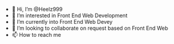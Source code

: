 - 👋 Hi, I’m @Heelz999
- 👀 I’m interested in Front End Web Development 
- 🌱 I’m currently into Front End Web Devey
- 💞️ I’m looking to collaborate on request based on Front End Web
- 📫 How to reach me 

<!---
Heelz999/Heelz999 is a ✨ special ✨ repository because its `README.md` (this file) appears on your GitHub profile.
You can click the Preview link to take a look at your changes.
--->

